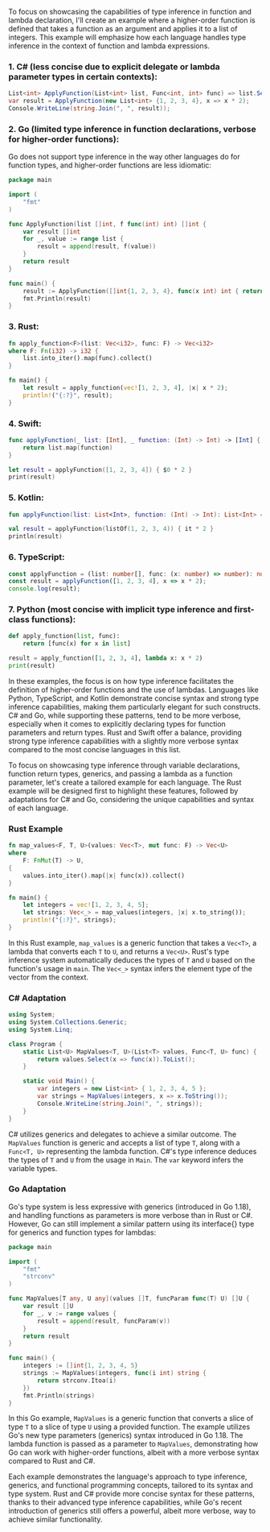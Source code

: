 To focus on showcasing the capabilities of type inference in function and lambda declaration, I'll create an example where a higher-order function is defined that takes a function as an argument and applies it to a list of integers. This example will emphasize how each language handles type inference in the context of function and lambda expressions.

### 1. **C#** (less concise due to explicit delegate or lambda parameter types in certain contexts):
```csharp
List<int> ApplyFunction(List<int> list, Func<int, int> func) => list.Select(func).ToList();
var result = ApplyFunction(new List<int> {1, 2, 3, 4}, x => x * 2);
Console.WriteLine(string.Join(", ", result));
```

### 2. **Go** (limited type inference in function declarations, verbose for higher-order functions):
Go does not support type inference in the way other languages do for function types, and higher-order functions are less idiomatic:
```go
package main

import (
	"fmt"
)

func ApplyFunction(list []int, f func(int) int) []int {
	var result []int
	for _, value := range list {
		result = append(result, f(value))
	}
	return result
}

func main() {
	result := ApplyFunction([]int{1, 2, 3, 4}, func(x int) int { return x * 2 })
	fmt.Println(result)
}
```

### 3. **Rust**:
```rust
fn apply_function<F>(list: Vec<i32>, func: F) -> Vec<i32>
where F: Fn(i32) -> i32 {
    list.into_iter().map(func).collect()
}

fn main() {
    let result = apply_function(vec![1, 2, 3, 4], |x| x * 2);
    println!("{:?}", result);
}
```

### 4. **Swift**:
```swift
func applyFunction(_ list: [Int], _ function: (Int) -> Int) -> [Int] {
    return list.map(function)
}

let result = applyFunction([1, 2, 3, 4]) { $0 * 2 }
print(result)
```

### 5. **Kotlin**:
```kotlin
fun applyFunction(list: List<Int>, function: (Int) -> Int): List<Int> = list.map(function)

val result = applyFunction(listOf(1, 2, 3, 4)) { it * 2 }
println(result)
```

### 6. **TypeScript**:
```typescript
const applyFunction = (list: number[], func: (x: number) => number): number[] => list.map(func);
const result = applyFunction([1, 2, 3, 4], x => x * 2);
console.log(result);
```

### 7. **Python** (most concise with implicit type inference and first-class functions):
```python
def apply_function(list, func):
    return [func(x) for x in list]

result = apply_function([1, 2, 3, 4], lambda x: x * 2)
print(result)
```

In these examples, the focus is on how type inference facilitates the definition of higher-order functions and the use of lambdas. Languages like Python, TypeScript, and Kotlin demonstrate concise syntax and strong type inference capabilities, making them particularly elegant for such constructs. C# and Go, while supporting these patterns, tend to be more verbose, especially when it comes to explicitly declaring types for function parameters and return types. Rust and Swift offer a balance, providing strong type inference capabilities with a slightly more verbose syntax compared to the most concise languages in this list.


To focus on showcasing type inference through variable declarations, function return types, generics, and passing a lambda as a function parameter, let's create a tailored example for each language. The Rust example will be designed first to highlight these features, followed by adaptations for C# and Go, considering the unique capabilities and syntax of each language.

### Rust Example

```rust
fn map_values<F, T, U>(values: Vec<T>, mut func: F) -> Vec<U>
where
    F: FnMut(T) -> U,
{
    values.into_iter().map(|x| func(x)).collect()
}

fn main() {
    let integers = vec![1, 2, 3, 4, 5];
    let strings: Vec<_> = map_values(integers, |x| x.to_string());
    println!("{:?}", strings);
}
```

In this Rust example, `map_values` is a generic function that takes a `Vec<T>`, a lambda that converts each `T` to `U`, and returns a `Vec<U>`. Rust's type inference system automatically deduces the types of `T` and `U` based on the function's usage in `main`. The `Vec<_>` syntax infers the element type of the vector from the context.

### C# Adaptation

```csharp
using System;
using System.Collections.Generic;
using System.Linq;

class Program {
    static List<U> MapValues<T, U>(List<T> values, Func<T, U> func) {
        return values.Select(x => func(x)).ToList();
    }

    static void Main() {
        var integers = new List<int> { 1, 2, 3, 4, 5 };
        var strings = MapValues(integers, x => x.ToString());
        Console.WriteLine(string.Join(", ", strings));
    }
}
```

C# utilizes generics and delegates to achieve a similar outcome. The `MapValues` function is generic and accepts a list of type `T`, along with a `Func<T, U>` representing the lambda function. C#'s type inference deduces the types of `T` and `U` from the usage in `Main`. The `var` keyword infers the variable types.

### Go Adaptation

Go's type system is less expressive with generics (introduced in Go 1.18), and handling functions as parameters is more verbose than in Rust or C#. However, Go can still implement a similar pattern using its interface{} type for generics and function types for lambdas:

```go
package main

import (
	"fmt"
	"strconv"
)

func MapValues[T any, U any](values []T, funcParam func(T) U) []U {
	var result []U
	for _, v := range values {
		result = append(result, funcParam(v))
	}
	return result
}

func main() {
	integers := []int{1, 2, 3, 4, 5}
	strings := MapValues(integers, func(i int) string {
		return strconv.Itoa(i)
	})
	fmt.Println(strings)
}
```

In this Go example, `MapValues` is a generic function that converts a slice of type `T` to a slice of type `U` using a provided function. The example utilizes Go's new type parameters (generics) syntax introduced in Go 1.18. The lambda function is passed as a parameter to `MapValues`, demonstrating how Go can work with higher-order functions, albeit with a more verbose syntax compared to Rust and C#.

Each example demonstrates the language's approach to type inference, generics, and functional programming concepts, tailored to its syntax and type system. Rust and C# provide more concise syntax for these patterns, thanks to their advanced type inference capabilities, while Go's recent introduction of generics still offers a powerful, albeit more verbose, way to achieve similar functionality.